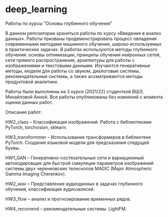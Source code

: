 # deep_learning
Работы по курсы "Основы глубинного обучения"

В данном репозитории храняться работы по курсу «Введение в анализ данных». Работы призваны продемонстрировать процесс овладения современными методами машинного обучения, широко используемых в практических задачах. В работах используются методы глубинного обучения: основы оптимизации, принципы обучения нейронных сетей, сети прямого распространения, архитектуры для работы с изображениями и текстовыми данными. Изучаются генеративные методы, модели для работы со звуком, диалоговые системы, рекомендательные системы, а также ассматриваются методы продуктовой аналитики. 

Работы были выполнены на 3 курсе (2021/22) студенткой ВШЭ, Михайловой Анной. Все работы опубликованы без измнений с момента оценки данных работ.

Описание работ: 

HW2_class – Классификация изображений. Работа с библиотеками PyTorch, torchvision, sklearn. 

HW3_transformmer – Использование трансформеров в библиотеке PyTorch. Создание языковой модели для предсказания следущей буквы. 

HW1_GAN – Генеративно-состязательные сети и вариационный автокодировщик для быстрой симуляции параметров изображений системы двух черенковских телескопов MAGIC (Major Atmospheric Gamma Imaging Cherenkov).

HW2_wav – Представление аудиоданных в задачах глубинного обучения, классификация аудиозаписей.

HW3_flow – анализ и прогнозирование временных рядов.

HW4_recomend – рекомендательные системы. LightFM. 
